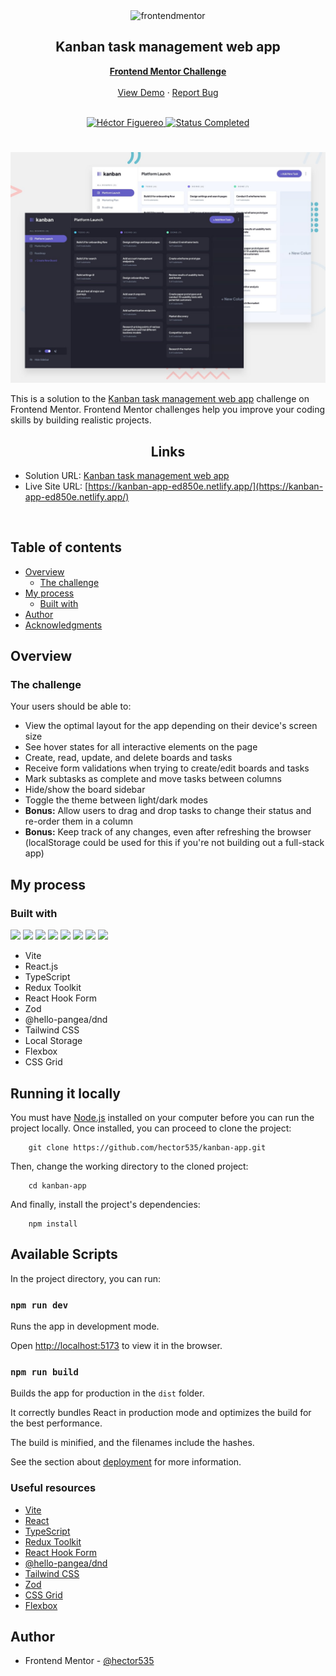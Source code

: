 <div id="top"></div>

<div align="center">
  <img src="https://www.frontendmentor.io/static/images/logo-mobile.svg" alt="frontendmentor" width="80">

  <h2 align="center">Kanban task management web app</h2>
  <p align="center">
    <a href="https://www.frontendmentor.io/challenges/kanban-task-management-web-app-wgQLt-HlbB" target="_blank"><strong>Frontend Mentor Challenge</strong></a>
    <br />
    <br />
    <a href="https://kanban-app-ed850e.netlify.app/">View Demo</a>
    ·
    <a href="https://github.com/hector535/kanban-app/issues" target="_blank">Report Bug</a>
    <br />
    <br />
  </p>
</div>

<!-- Bagdes -->
<div align="center">
  <!-- Profile -->
  <a href="https://www.frontendmentor.io/profile/hector535" target="_blank">
    <img src="https://img.shields.io/badge/Profile-Héctor%20Figuereo-76b5c5?style=for-the-badge&logo=frontendmentor" alt="Héctor Figuereo">
  </a>
  <!-- Status -->
  <a href="#">
    <img src="https://img.shields.io/badge/Status-Completed-brightgreen?style=for-the-badge" alt="Status Completed">
  </a>

</div>

#

<div align="center">

![](./design/preview.jpg)

</div>

This is a solution to the [Kanban task management web app](https://www.frontendmentor.io/challenges/kanban-task-management-web-app-wgQLt-HlbB) challenge on Frontend Mentor. Frontend Mentor challenges help you improve your coding skills by building realistic projects.

<h2 align="center">Links</h2>

- Solution URL: [Kanban task management web app](https://www.frontendmentor.io/solutions/kanban-app-react-typescript-tailwind-css-CFsdaAoNXC)
- Live Site URL: [https://kanban-app-ed850e.netlify.app/](https://kanban-app-ed850e.netlify.app/)

<br>

## Table of contents

- [Overview](#overview)
  - [The challenge](#the-challenge)
- [My process](#my-process)
  - [Built with](#built-with)
- [Author](#author)
- [Acknowledgments](#acknowledgments)

## Overview

### The challenge

Your users should be able to:

- View the optimal layout for the app depending on their device's screen size
- See hover states for all interactive elements on the page
- Create, read, update, and delete boards and tasks
- Receive form validations when trying to create/edit boards and tasks
- Mark subtasks as complete and move tasks between columns
- Hide/show the board sidebar
- Toggle the theme between light/dark modes
- **Bonus:** Allow users to drag and drop tasks to change their status and re-order them in a column
- **Bonus:** Keep track of any changes, even after refreshing the browser (localStorage could be used for this if you're not building out a full-stack app)

## My process

### Built with

<!-- Bagdes -->

![](https://img.shields.io/badge/Vite-646CFF?logo=vite&logoColor=white&style=for-the-badge)
![](https://img.shields.io/badge/-ReactJs-61DAFB?logo=react&logoColor=white&style=for-the-badge)
![](https://shields.io/badge/TypeScript-3178C6?style=for-the-badge&logo=TypeScript&logoColor=FFF)
![](https://img.shields.io/badge/-React%20Hook%20Form-EC5990?style=for-the-badge&logo=react-hook-form&logoColor=white)
![](https://img.shields.io/badge/-Redux%20Toolkit%20-764ABC?style=for-the-badge&logo=redux&logoColor=white)
![](https://img.shields.io/badge/Git-F05032?style=for-the-badge&logo=git&logoColor=white)
![](https://img.shields.io/badge/Tailwindcss-06B6D4?style=for-the-badge&logo=tailwind-css&logoColor=white)
![](https://img.shields.io/badge/Zod-3E67B1?style=for-the-badge&logo=zod&logoColor=white)

- Vite
- React.js
- TypeScript
- Redux Toolkit
- React Hook Form
- Zod
- @hello-pangea/dnd
- Tailwind CSS
- Local Storage
- Flexbox
- CSS Grid

## Running it locally

You must have [Node.js](https://nodejs.org/en) installed on your computer before you can run the project locally.
Once installed, you can proceed to clone the project:

```
    git clone https://github.com/hector535/kanban-app.git
```

Then, change the working directory to the cloned project:

```
    cd kanban-app
```

And finally, install the project's dependencies:

```
    npm install
```

## Available Scripts

In the project directory, you can run:

### `npm run dev`

Runs the app in development mode.

Open [http://localhost:5173](http://localhost:5173) to view it in the browser.

### `npm run build`

Builds the app for production in the `dist` folder.

It correctly bundles React in production mode and optimizes the build for the best performance.

The build is minified, and the filenames include the hashes.

See the section about [deployment](https://vitejs.dev/guide/static-deploy.html) for more information.

### Useful resources

- [Vite](https://vitejs.dev/)
- [React](https://reactjs.org/docs/getting-started.html)
- [TypeScript](https://www.typescriptlang.org/docs/)
- [Redux Toolkit](https://redux-toolkit.js.org/)
- [React Hook Form](https://www.react-hook-form.com/)
- [@hello-pangea/dnd](https://github.com/hello-pangea/dnd)
- [Tailwind CSS](https://tailwindcss.com/)
- [Zod](https://zod.dev/)
- [CSS Grid](https://css-tricks.com/snippets/css/complete-guide-grid/)
- [Flexbox](https://css-tricks.com/snippets/css/a-guide-to-flexbox/)

## Author

- Frontend Mentor - [@hector535](https://www.frontendmentor.io/profile/hector535)
